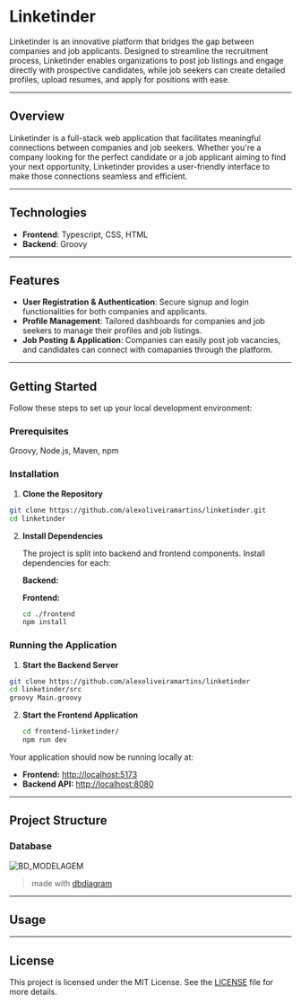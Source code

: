 # Linketinder

Linketinder is an innovative platform that bridges the gap between companies and job applicants. Designed to streamline the recruitment process, Linketinder enables organizations to post job listings and engage directly with prospective candidates, while job seekers can create detailed profiles, upload resumes, and apply for positions with ease.

---

## Overview

Linketinder is a full-stack web application that facilitates meaningful connections between companies and job seekers. Whether you're a company looking for the perfect candidate or a job applicant aiming to find your next opportunity, Linketinder provides a user-friendly interface to make those connections seamless and efficient.

---

## Technologies

- **Frontend**: Typescript, CSS, HTML
- **Backend**: Groovy

---

## Features

- **User Registration & Authentication**: Secure signup and login functionalities for both companies and applicants.
- **Profile Management**: Tailored dashboards for companies and job seekers to manage their profiles and job listings.
- **Job Posting & Application**: Companies can easily post job vacancies, and candidates can connect with comapanies through the platform.

---

## Getting Started

Follow these steps to set up your local development environment:

### Prerequisites

Groovy, Node.js, Maven, npm

### Installation

1. **Clone the Repository**

```bash
git clone https://github.com/alexoliveiramartins/linketinder.git
cd linketinder
```

2. **Install Dependencies**

   The project is split into backend and frontend components. Install dependencies for each:

   **Backend:**

   **Frontend:**

   ```bash
   cd ./frontend
   npm install
   ```

### Running the Application

1. **Start the Backend Server**

```bash
git clone https://github.com/alexoliveiramartins/linketinder
cd linketinder/src
groovy Main.groovy
```

2. **Start the Frontend Application**

   ```bash
   cd frontend-linketinder/
   npm run dev
   ```

Your application should now be running locally at:
- **Frontend:** [http://localhost:5173](http://localhost:3000)
- **Backend API:** [http://localhost:8080](http://localhost:5000)

---

## Project Structure

### Database

![BD_MODELAGEM](https://github.com/user-attachments/assets/a536b519-440a-4d30-9b9b-43a2e4a5ae27)

> made with [dbdiagram](dbidiagram.io)

---

## Usage

---

## License

This project is licensed under the MIT License. See the [LICENSE](LICENSE) file for more details.
